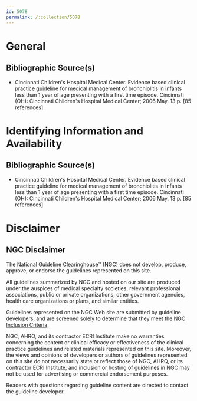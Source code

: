 ```yaml
---
id: 5078
permalink: /:collection/5078
---
```


# General

## Bibliographic Source(s)

- Cincinnati Children's Hospital Medical Center. Evidence based clinical practice guideline for medical management of bronchiolitis in infants less than 1 year of age presenting with a first time episode. Cincinnati (OH): Cincinnati Children's Hospital Medical Center; 2006 May. 13 p. [85 references]

# Identifying Information and Availability

## Bibliographic Source(s)

- Cincinnati Children's Hospital Medical Center. Evidence based clinical practice guideline for medical management of bronchiolitis in infants less than 1 year of age presenting with a first time episode. Cincinnati (OH): Cincinnati Children's Hospital Medical Center; 2006 May. 13 p. [85 references]

# Disclaimer

## NGC Disclaimer

The National Guideline Clearinghouse™ (NGC) does not develop, produce, approve, or endorse the guidelines represented on this site.

All guidelines summarized by NGC and hosted on our site are produced under the auspices of medical specialty societies, relevant professional associations, public or private organizations, other government agencies, health care organizations or plans, and similar entities.

Guidelines represented on the NGC Web site are submitted by guideline developers, and are screened solely to determine that they meet the [NGC Inclusion Criteria](/help-and-about/summaries/inclusion-criteria).

NGC, AHRQ, and its contractor ECRI Institute make no warranties concerning the content or clinical efficacy or effectiveness of the clinical practice guidelines and related materials represented on this site. Moreover, the views and opinions of developers or authors of guidelines represented on this site do not necessarily state or reflect those of NGC, AHRQ, or its contractor ECRI Institute, and inclusion or hosting of guidelines in NGC may not be used for advertising or commercial endorsement purposes.

Readers with questions regarding guideline content are directed to contact the guideline developer.

